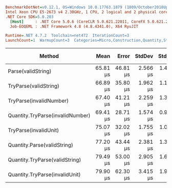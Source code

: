 ``` ini

BenchmarkDotNet=v0.12.1, OS=Windows 10.0.17763.1879 (1809/October2018Update/Redstone5)
Intel Xeon CPU E5-2673 v4 2.30GHz, 1 CPU, 2 logical and 2 physical cores
.NET Core SDK=5.0.203
  [Host]     : .NET Core 5.0.6 (CoreCLR 5.0.621.22011, CoreFX 5.0.621.22011), X64 RyuJIT
  Job-EOQEML : .NET Framework 4.8 (4.8.4341.0), X64 RyuJIT

Runtime=.NET 4.7.2  Toolchain=net472  IterationCount=3  
LaunchCount=1  WarmupCount=3  Categories=Micro,Construction,Quantity,String  

```
|                           Method |     Mean |    Error |   StdDev |   StdErr |      Min |      Max |   Median | Ratio | MannWhitney(5%) | RatioSD |  Gen 0 |  Gen 1 | Gen 2 | Allocated |
|--------------------------------- |---------:|---------:|---------:|---------:|---------:|---------:|---------:|------:|---------------- |--------:|-------:|-------:|------:|----------:|
|               Parse(validString) | 65.81 μs | 46.81 μs | 2.566 μs | 1.481 μs | 62.85 μs | 67.36 μs | 67.23 μs |  1.00 |            Base |    0.00 | 8.0967 | 0.3327 |     - |  52.55 KB |
|            TryParse(validString) | 66.89 μs | 35.80 μs | 1.962 μs | 1.133 μs | 65.27 μs | 69.08 μs | 66.33 μs |  1.02 |               ? |    0.03 | 8.0967 | 0.3327 |     - |  52.53 KB |
|          TryParse(invalidNumber) | 67.40 μs | 41.21 μs | 2.259 μs | 1.304 μs | 65.89 μs | 70.00 μs | 66.31 μs |  1.02 |               ? |    0.04 | 8.0228 | 0.2588 |     - |   52.1 KB |
| Quantity.TryParse(invalidNumber) | 69.41 μs | 28.71 μs | 1.574 μs | 0.909 μs | 67.65 μs | 70.68 μs | 69.91 μs |  1.06 |               ? |    0.02 | 8.0228 | 0.2588 |     - |   52.1 KB |
|            TryParse(invalidUnit) | 75.07 μs | 32.02 μs | 1.755 μs | 1.013 μs | 73.62 μs | 77.02 μs | 74.57 μs |  1.14 |               ? |    0.05 | 7.9193 | 0.3106 |     - |  51.92 KB |
|      Quantity.Parse(validString) | 77.20 μs | 43.44 μs | 2.381 μs | 1.375 μs | 75.44 μs | 79.91 μs | 76.26 μs |  1.18 |               ? |    0.08 | 8.3979 | 0.4845 |     - |  55.25 KB |
|   Quantity.TryParse(validString) | 79.49 μs | 53.00 μs | 2.905 μs | 1.677 μs | 76.98 μs | 82.67 μs | 78.82 μs |  1.21 |               ? |    0.03 | 8.5271 | 0.3876 |     - |  55.25 KB |
|   Quantity.TryParse(invalidUnit) | 79.90 μs | 62.30 μs | 3.415 μs | 1.972 μs | 77.35 μs | 83.78 μs | 78.56 μs |  1.21 |               ? |    0.04 | 7.9193 | 0.3106 |     - |  51.92 KB |
